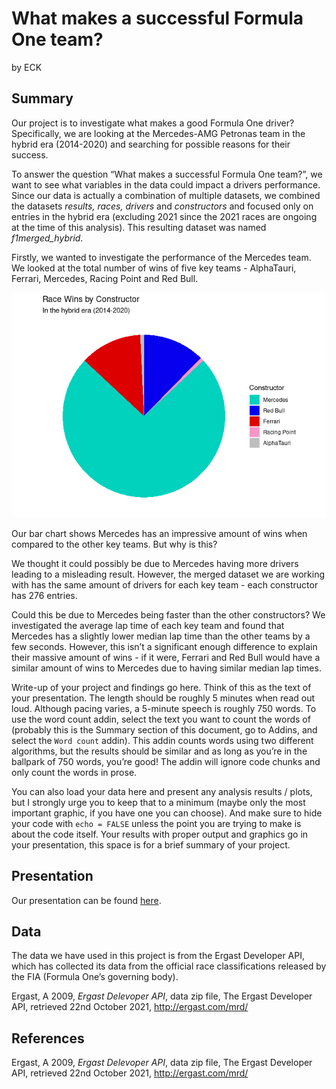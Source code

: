 What makes a successful Formula One team?
================
by ECK

## Summary

Our project is to investigate what makes a good Formula One driver?
Specifically, we are looking at the Mercedes-AMG Petronas team in the
hybrid era (2014-2020) and searching for possible reasons for their
success.

To answer the question “What makes a successful Formula One team?”, we
want to see what variables in the data could impact a drivers
performance. Since our data is actually a combination of multiple
datasets, we combined the datasets *results, races, drivers* and
*constructors* and focused only on entries in the hybrid era (excluding
2021 since the 2021 races are ongoing at the time of this analysis).
This resulting dataset was named *f1merged_hybrid*.

Firstly, we wanted to investigate the performance of the Mercedes team.
We looked at the total number of wins of five key teams - AlphaTauri,
Ferrari, Mercedes, Racing Point and Red Bull.

![](README_files/figure-gfm/wins-bar-chart-1.png)<!-- -->

Our bar chart shows Mercedes has an impressive amount of wins when
compared to the other key teams. But why is this?

We thought it could possibly be due to Mercedes having more drivers
leading to a misleading result. However, the merged dataset we are
working with has the same amount of drivers for each key team - each
constructor has 276 entries.

Could this be due to Mercedes being faster than the other constructors?
We investigated the average lap time of each key team and found that
Mercedes has a slightly lower median lap time than the other teams by a
few seconds. However, this isn’t a significant enough difference to
explain their massive amount of wins - if it were, Ferrari and Red Bull
would have a similar amount of wins to Mercedes due to having similar
median lap times.

Write-up of your project and findings go here. Think of this as the text
of your presentation. The length should be roughly 5 minutes when read
out loud. Although pacing varies, a 5-minute speech is roughly 750
words. To use the word count addin, select the text you want to count
the words of (probably this is the Summary section of this document, go
to Addins, and select the `Word count` addin). This addin counts words
using two different algorithms, but the results should be similar and as
long as you’re in the ballpark of 750 words, you’re good! The addin will
ignore code chunks and only count the words in prose.

You can also load your data here and present any analysis results /
plots, but I strongly urge you to keep that to a minimum (maybe only the
most important graphic, if you have one you can choose). And make sure
to hide your code with `echo = FALSE` unless the point you are trying to
make is about the code itself. Your results with proper output and
graphics go in your presentation, this space is for a brief summary of
your project.

## Presentation

Our presentation can be found [here](presentation/presentation.html).

## Data

The data we have used in this project is from the Ergast Developer API,
which has collected its data from the official race classifications
released by the FIA (Formula One’s governing body).

Ergast, A 2009, *Ergast Delevoper API*, data zip file, The Ergast
Developer API, retrieved 22nd October 2021, <http://ergast.com/mrd/>

## References

Ergast, A 2009, *Ergast Delevoper API*, data zip file, The Ergast
Developer API, retrieved 22nd October 2021, <http://ergast.com/mrd/>
